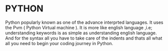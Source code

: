 # PYTHON
Python popularly known as one of the advance interprted languages. It uses the Pvm ( Python Virtual machine ).
It is more like english language ,i.e; understanding keywords is as simple as understanding english language. And for the syntax all you have to take care of the indents and thats all what all you need to begin your coding journey in Python.
